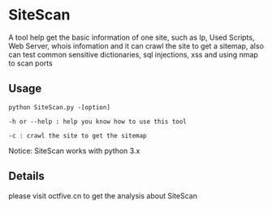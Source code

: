 # SiteScan
A tool help get the basic information of one site, such as Ip, Used Scripts, Web Server, whois infomation
and it can crawl the site to get a sitemap, also can test common sensitive dictionaries, sql injections, xss
and using nmap to scan ports

## Usage

`python SiteScan.py -[option]`

`-h or --help : help you know how to use this tool`

`-c : crawl the site to get the sitemap`

Notice: SiteScan works with python 3.x

## Details

please visit octfive.cn to get the analysis about SiteScan
